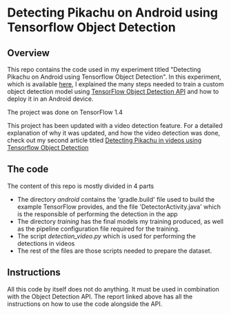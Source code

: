 # Detecting Pikachu on Android using Tensorflow Object Detection

## Overview

This repo contains the code used in my experiment titled "Detecting Pikachu on Android using Tensorflow Object Detection". In this experiment, which is available [here](https://towardsdatascience.com/detecting-pikachu-on-android-using-tensorflow-object-detection-15464c7a60cd), I explained the many steps needed to train a custom object detection model using [TensorFlow Object Detection API](https://github.com/tensorflow/models/tree/master/research/object_detection) and how to deploy it in an Android device.

The project was done on TensorFlow 1.4

This project has been updated with a video detection feature. For a detailed explanation of why it was updated, and how the video detection was done, check out my second article titled [Detecting Pikachu in videos using Tensorflow Object Detection](https://medium.com/@jdiossantos/detecting-pikachu-in-videos-using-tensorflow-object-detection-cd872ac42c1d)

## The code

The content of this repo is mostly divided in 4 parts
- The directory _android_ contains the 'gradle.build' file used to build the example TensorFlow provides, and the file 'DetectorActivity.java' which is the responsible of performing the detection in the app
- The directory _training_ has the final models my training produced, as well as the pipeline configuration file required for the training.
- The script _detection_video.py_ which is used for performing the detections in videos
- The rest of the files are those scripts needed to prepare the dataset.

## Instructions
All this code by itself does not do anything. It must be used in combination with the Object Detection API. The report linked above has all the instructions on how to use the code alongside the API.
 
 

 
